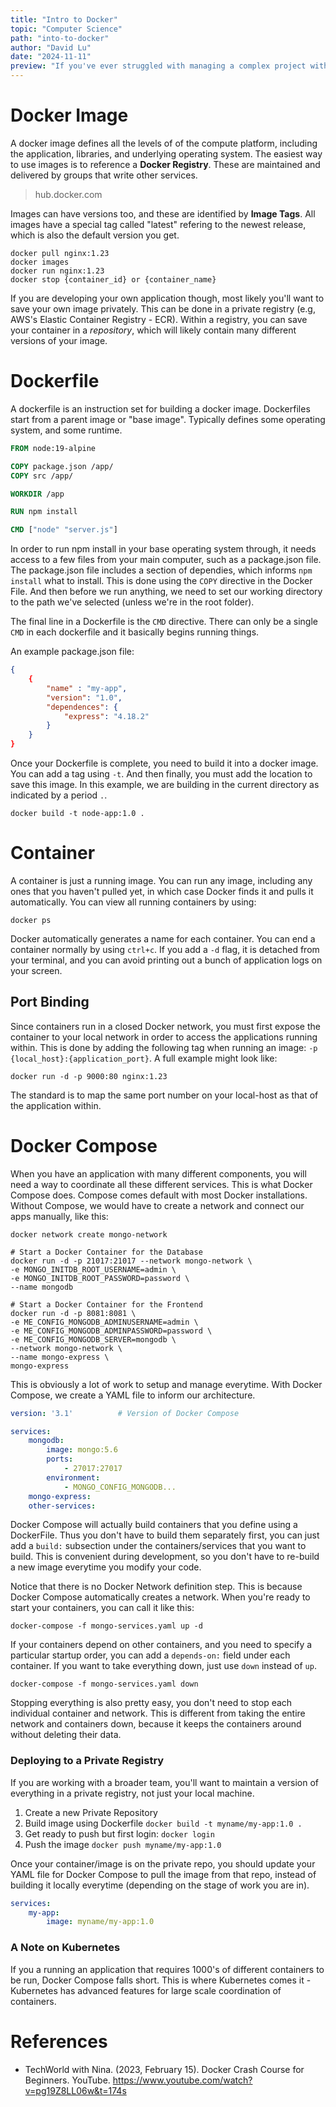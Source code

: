 ```yaml
---
title: "Intro to Docker"
topic: "Computer Science"
path: "into-to-docker"
author: "David Lu"
date: "2024-11-11"
preview: "If you've ever struggled with managing a complex project with different dependencies, then Docker is the tool for you. I've been hearing about Docker a lot recently, and wanted to learn the basics, which is what this article covers. "
---
```


# Docker Image

<v-divider></v-divider>

A docker image defines all the levels of of the compute platform, including the application, libraries, and underlying operating system. The easiest way to use images is to reference a **Docker Registry**. These are maintained and delivered by groups that write other services. 

> hub.docker.com

Images can have versions too, and these are identified by **Image Tags**. All images have a special tag called "latest" refering to the newest release, which is also the default version you get. 

```shell
docker pull nginx:1.23
docker images
docker run nginx:1.23
docker stop {container_id} or {container_name}
```

If you are developing your own application though, most likely you'll want to save your own image privately. This can be done in a private registry (e.g, AWS's Elastic Container Registry - ECR). Within a registry, you can save your container in a *repository*, which will likely contain many different versions of your image. 


# Dockerfile

<v-divider></v-divider>

A dockerfile is an instruction set for building a docker image. Dockerfiles start from a parent image or "base image". Typically defines some operating system, and some runtime. 

```dockerfile
FROM node:19-alpine

COPY package.json /app/
COPY src /app/

WORKDIR /app

RUN npm install

CMD ["node" "server.js"]
```

In order to run npm install in your base operating system through, it needs access to a few files from your main computer, such as a package.json file. The package.json file includes a section of dependies, which informs `npm install` what to install. This is done using the `COPY` directive in the Docker File. And then before we run anything, we need to set our working directory to the path we've selected (unless we're in the root folder). 

The final line in a Dockerfile is the `CMD` directive. There can only be a single `CMD` in each dockerfile and it basically begins running things. 

An example package.json file:

```json
{
    {
        "name" : "my-app",
        "version": "1.0",
        "dependences": {
            "express": "4.18.2"
        }
    }
}
```

Once your Dockerfile is complete, you need to build it into a docker image. You can add a tag using `-t`. And then finally, you must add the location to save this image. In this example, we are building in the current directory as indicated by a period `.`. 

```shell
docker build -t node-app:1.0 .
```

# Container

<v-divider></v-divider>

A container is just a running image. You can run any image, including any ones that you haven't pulled yet, in which case Docker finds it and pulls it automatically. You can view all running containers by using:

```shell
docker ps
```

Docker automatically generates a name for each container. You can end a container normally by using `ctrl+c`. If you add a `-d` flag, it is detached from your terminal, and you can avoid printing out a bunch of application logs on your screen. 


## Port Binding

Since containers run in a closed Docker network, you must first expose the container to your local network in order to access the applications running within. This is done by adding the following tag when running an image: `-p {local_host}:{application_port}`. A full example might look like:

```shell
docker run -d -p 9000:80 nginx:1.23 
```

The standard is to map the same port number on your local-host as that of the application within.  

# Docker Compose

<v-divider></v-divider>

When you have an application with many different components, you will need a way to coordinate all these different services. This is what Docker Compose does. Compose comes default with most Docker installations. Without Compose, we would have to create a network and connect our apps manually, like this:

```shell
docker network create mongo-network

# Start a Docker Container for the Database
docker run -d -p 21017:21017 --network mongo-network \
-e MONGO_INITDB_ROOT_USERNAME=admin \
-e MONGO_INITDB_ROOT_PASSWORD=password \
--name mongodb

# Start a Docker Container for the Frontend
docker run -d -p 8081:8081 \
-e ME_CONFIG_MONGODB_ADMINUSERNAME=admin \
-e ME_CONFIG_MONGODB_ADMINPASSWORD=password \
-e ME_CONFIG_MONGODB_SERVER=mongodb \
--network mongo-network \
--name mongo-express \
mongo-express
```

This is obviously a lot of work to setup and manage everytime. With Docker Compose, we create a YAML file to inform our architecture. 

```yaml
version: '3.1'          # Version of Docker Compose

services: 
    mongodb:            
        image: mongo:5.6
        ports:         
            - 27017:27017
        environment:    
            - MONGO_CONFIG_MONGODB...
    mongo-express:
    other-services:
```

Docker Compose will actually build containers that you define using a DockerFile. Thus you don't have to build them separately first, you can just add a `build:` subsection under the containers/services that you want to build. This is convenient during development, so you don't have to re-build a new image everytime you modify your code. 

Notice that there is no Docker Network definition step. This is because Docker Compose automatically creates a network. When you're ready to start your containers, you can call it like this:

```shell
docker-compose -f mongo-services.yaml up -d
```

If your containers depend on other containers, and you need to specify a particular startup order, you can add a `depends-on:` field under each container. If you want to take everything down, just use `down` instead of `up`. 

```shell
docker-compose -f mongo-services.yaml down
```

Stopping everything is also pretty easy, you don't need to stop each individual container and network. This is different from taking the entire network and containers down, because it keeps the containers around without deleting their data. 

### Deploying to a Private Registry

If you are working with a broader team, you'll want to maintain a version of everything in a private registry, not just your local machine.

1. Create a new Private Repository
2. Build image using Dockerfile `docker build -t myname/my-app:1.0 .`
3. Get ready to push but first login: `docker login`
4. Push the image `docker push myname/my-app:1.0`

Once your container/image is on the private repo, you should update your YAML file for Docker Compose to pull the image from that repo, instead of building it locally everytime (depending on the stage of work you are in).

```yaml
services:
    my-app:
        image: myname/my-app:1.0
```

### A Note on Kubernetes

If you a running an application that requires 1000's of different containers to be run, Docker Compose falls short. This is where Kubernetes comes it - Kubernetes has advanced features for large scale coordination of containers. 


# References

<v-divider :thickness="5"></v-divider>

* TechWorld with Nina. (2023, February 15). Docker Crash Course for Beginners. YouTube. https://www.youtube.com/watch?v=pg19Z8LL06w&t=174s